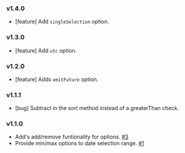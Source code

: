 ### v1.4.0

- [feature] Add `singleSelection` option.

### v1.3.0

- [feature] Add `utc` option.

### v1.2.0

- [feature] Adds `omitFuture` option.

### v1.1.1

- [bug] Subtract in the sort method instead of a greaterThan check.

### v1.1.0

- Add's add/remove funtionality for options. [#3](https://github.com/tristen/datepickr/issues/3)
- Provide min/max options to date selection range. [#1](https://github.com/tristen/datepickr/issues/1)
